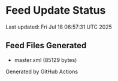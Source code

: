# Feed Update Status
Last updated: Fri Jul 18 06:57:31 UTC 2025

## Feed Files Generated
- master.xml (85129 bytes)

Generated by GitHub Actions

